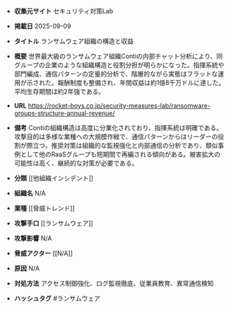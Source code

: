 - **収集元サイト**
セキュリティ対策Lab

- **掲載日**
2025-09-09

- **タイトル**
ランサムウェア組織の構造と収益

- **概要**
世界最大級のランサムウェア組織Contiの内部チャット分析により、同グループの企業のような組織構造と役割分担が明らかになった。指揮系統や部門編成、通信パターンの定量的分析で、階層的ながら実態はフラットな運用が示された。報酬制度も整備され、年間収益は約1億8千万ドルに達した。平均生存期間は約2年強である。

- **URL**
https://rocket-boys.co.jp/security-measures-lab/ransomware-groups-structure-annual-revenue/

- **備考**
Contiの組織構造は高度に分業化されており、指揮系統は明確である。攻撃目的は多様な業種への大規模作戦で、通信パターンからはリーダーの役割が際立つ。推奨対策は組織的な監視強化と内部通信の分析であり、類似事例として他のRaaSグループも短期間で再編される傾向がある。被害拡大の可能性は高く、継続的な対策が必要である。

- **分類**
[[他組織インシデント]]

- **組織名**
N/A

- **業種**
[[脅威トレンド]]

- **攻撃手口**
[[ランサムウェア]]

- **攻撃影響**
N/A

- **脅威アクター**
[[N/A]]

- **原因**
N/A

- **対処方法**
アクセス制御強化、ログ監視徹底、従業員教育、異常通信検知

- **ハッシュタグ**
#ランサムウェア
